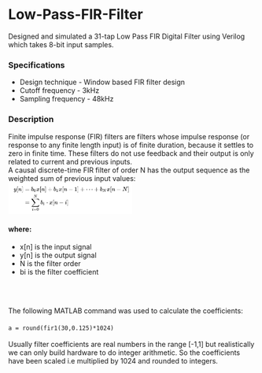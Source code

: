 # Low-Pass-FIR-Filter
Designed and simulated a 31-tap Low Pass FIR Digital Filter using Verilog which takes 8-bit input samples.
### Specifications
  - Design technique   - Window based FIR filter design
  - Cutoff frequency   - 3kHz
  - Sampling frequency - 48kHz
### Description
Finite impulse response (FIR) filters are filters whose impulse response (or response to any finite length input) is of finite duration, because it settles to zero in finite time.
These filters do not use feedback and their output is only related to current and previous inputs. <br>
A causal discrete-time FIR filter of order N has the output sequence as the weighted sum of previous input values:<br>
<img src = "https://github.com/anant19bansal/Low-Pass-Filter/blob/master/Filter%20equation.png" width="50%"><br>
#### where:
  - x[n] is the input signal
  - y[n] is the output signal
  - N is the filter order
  - bi is the filter coefficient
  <br>
  
  <img src = ""><br>
  The following MATLAB command was used to calculate the coefficients:<br><br>
  ```a = round(fir1(30,0.125)*1024)```<br><br>
  Usually filter coefficients are real numbers in the range [-1,1] but realistically we can only build hardware to do integer arithmetic. So the coefficients have been scaled i.e multiplied by 1024 and rounded to integers.
